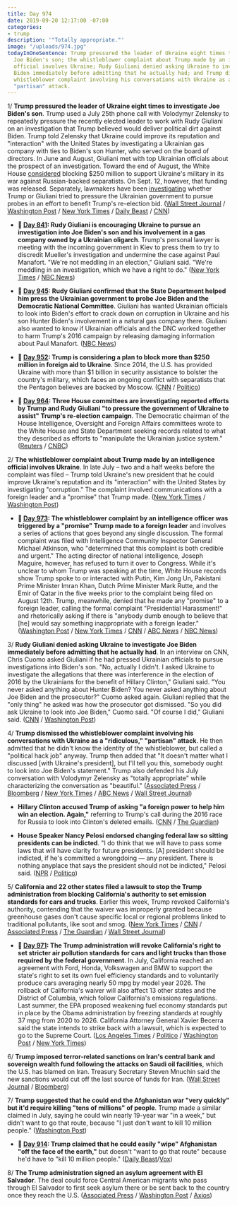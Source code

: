 ```yaml
---
title: Day 974
date: 2019-09-20 12:17:00 -07:00
categories:
- trump
description: '"Totally appropriate."'
image: "/uploads/974.jpg"
todayInOneSentence: Trump pressured the leader of Ukraine eight times to investigate
  Joe Biden's son; the whistleblower complaint about Trump made by an intelligence
  official involves Ukraine; Rudy Giuliani denied asking Ukraine to investigate Joe
  Biden immediately before admitting that he actually had; and Trump dismissed the
  whistleblower complaint involving his conversations with Ukraine as a "ridiculous,"
  "partisan" attack.
---
```


1/ **Trump pressured the leader of Ukraine eight times to investigate Joe Biden's son**. Trump used a July 25th phone call with Volodymyr Zelensky to repeatedly pressure the recently elected leader to work with Rudy Giuliani on an investigation that Trump believed would deliver political dirt against Biden. Trump told Zelensky that Ukraine could improve its reputation and "interaction" with the United States by investigating a Ukrainian gas company with ties to Biden's son Hunter, who served on the board of directors. In June and August, Giuliani met with top Ukrainian officials about the prospect of an investigation. Toward the end of August, the White House [considered](https://www.reuters.com/article/us-usa-ukraine/trump-may-block-250-million-in-aid-to-ukraine-officials-idUSKCN1VJ1T8) blocking $250 million to support Ukraine's military in its war against Russian-backed separatists. On Sept. 12, however, that funding was released. Separately, lawmakers have been [investigating](https://www.wsj.com/articles/house-panels-investigate-trump-pressure-on-ukraine-11568066824) whether Trump or Giuliani tried to pressure the Ukrainian government to pursue probes in an effort to benefit Trump's re-election bid. ([Wall Street Journal](https://www.wsj.com/articles/trump-defends-conversation-with-ukraine-leader-11568993176) / [Washington Post](https://www.washingtonpost.com/national-security/trump-pressed-ukrainian-leader-to-investigate-bidens-son-according-to-people-familiar-with-the-matter/2019/09/20/7fa39b20-dbdc-11e9-bfb1-849887369476_story.html) / [New York Times](https://www.nytimes.com/2019/09/20/world/europe/ukraine-trump-zelensky.html) / [Daily Beast](https://www.thedailybeast.com/ukraine-is-ready-to-investigate-bidens-sonbut-only-if-theres-an-official-us-request) / [CNN](https://www.cnn.com/2019/09/20/politics/wsj-trump-ukraine-calls-biden-investigation-giuliani/index.html))

* **📌 [Day 841](https://whatthefuckjusthappenedtoday.com/2019/05/10/day-841/): Rudy Giuliani is encouraging Ukraine to pursue an investigation into Joe Biden's son and his involvement in a gas company owned by a Ukrainian oligarch**. Trump's personal lawyer is meeting with the incoming government in Kiev to press them to try to discredit Mueller's investigation and undermine the case against Paul Manafort. "We're not meddling in an election," Giuliani said. "We're meddling in an investigation, which we have a right to do." ([New York Times](https://www.nytimes.com/2019/05/09/us/politics/giuliani-ukraine-trump.html) / [NBC News](https://www.nbcnews.com/politics/meet-the-press/team-trump-wants-another-foreign-government-s-help-2020-n1004191))

* **📌 [Day 945](https://whatthefuckjusthappenedtoday.com/2019/08/22/day-945/#5-rudy-giuliani-confirmed-that-the-s): Rudy Giuliani confirmed that the State Department helped him press the Ukrainian government to probe Joe Biden and the Democratic National Committee**. Giuliani has wanted Ukrainian officials to look into Biden's effort to crack down on corruption in Ukraine and his son Hunter Biden's involvement in a natural gas company there. Giuliani also wanted to know if Ukrainian officials and the DNC worked together to harm Trump's 2016 campaign by releasing damaging information about Paul Manafort. ([NBC News](https://www.nbcnews.com/politics/donald-trump/giuliani-says-state-dept-aided-his-effort-press-ukraine-trump-n1045171))

* **📌 [Day 952](https://whatthefuckjusthappenedtoday.com/2019/08/29/day-952/#11-trump-is-considering-a-plan-to-bl): Trump is considering a plan to block more than $250 million in foreign aid to Ukraine**. Since 2014, the U.S. has provided Ukraine with more than $1 billion in security assistance to bolster the country's military, which faces an ongoing conflict with separatists that the Pentagon believes are backed by Moscow. ([CNN](https://www.cnn.com/2019/08/29/politics/trump-ukraine-military-assistance/index.html) / [Politico](https://www.politico.com/story/2019/08/28/trump-ukraine-military-aid-russia-1689531))

* **📌 [Day 964](https://whatthefuckjusthappenedtoday.com/2019/09/10/day-964/): Three House committees are investigating reported efforts by Trump and Rudy Giuliani "to pressure the government of Ukraine to assist" Trump's re-election campaign**. The Democratic chairman of the House Intelligence, Oversight and Foreign Affairs committees wrote to the White House and State Department seeking records related to what they described as efforts to "manipulate the Ukrainian justice system." ([Reuters](https://www.reuters.com/article/us-usa-trump-ukraine-giuliani-idUSKCN1VU1SA) / [CNBC](https://www.cnbc.com/2019/09/09/house-will-probe-trump-giuliani-pressure-on-ukraine-to-hurt-biden.html))

2/ **The whistleblower complaint about Trump made by an intelligence official involves Ukraine**. In late July – two and a half weeks before the complaint was filed – Trump told Ukraine's new president that he could improve Ukraine's reputation and its "interaction" with the United States by investigating "corruption." The complaint involved communications with a foreign leader and a "promise" that Trump made. ([New York Times](https://www.nytimes.com/2019/09/19/us/politics/intelligence-whistle-blower-complaint-trump.html) / [Washington Post](https://www.washingtonpost.com/national-security/whistleblower-complaint-about-president-trump-involves-ukraine-according-to-two-people-familiar-with-the-matter/2019/09/19/07e33f0a-daf6-11e9-bfb1-849887369476_story.html))

* **📌 [Day 973](https://whatthefuckjusthappenedtoday.com/2019/09/19/day-973/#1-the-whistleblower-complaint-by-an): The whistleblower complaint by an intelligence officer was triggered by a "promise" Trump made to a foreign leader** and involves a series of actions that goes beyond any single discussion. The formal complaint was filed with Intelligence Community Inspector General Michael Atkinson, who "determined that this complaint is both credible and urgent." The acting director of national intelligence, Joseph Maguire, however, has refused to turn it over to Congress. While it's unclear to whom Trump was speaking at the time, White House records show Trump spoke to or interacted with Putin, Kim Jong Un, Pakistani Prime Minister Imran Khan, Dutch Prime Minister Mark Rutte, and the Emir of Qatar in the five weeks prior to the complaint being filed on August 12th. Trump, meanwhile, denied that he made any "promise" to a foreign leader, calling the formal complaint "Presidential Harassment!" and rhetorically asking if there is "anybody dumb enough to believe that \[he\] would say something inappropriate with a foreign leader." ([Washington Post](https://www.washingtonpost.com/national-security/trumps-communications-with-foreign-leader-are-part-of-whistleblower-complaint-that-spurred-standoff-between-spy-chief-and-congress-former-officials-say/2019/09/18/df651aa2-da60-11e9-bfb1-849887369476_story.html) / [New York Times](https://www.nytimes.com/2019/09/19/us/politics/intelligence-whistle-blower-complaint-trump.html) / [CNN](https://www.cnn.com/2019/09/19/politics/donald-trump-espionage-congress-spy-agencies-oversight/index.html) / [ABC News](https://abcnews.go.com/Politics/trump-calls-report-promise-foreign-leader-prompted-intel/story?id=65719390) / [NBC News](https://www.nbcnews.com/politics/national-security/trump-communication-reportedly-center-whistleblower-complaint-n1056196))

3/ **Rudy Giuliani denied asking Ukraine to investigate Joe Biden immediately before admitting that he actually had**. In an interview on CNN, Chris Cuomo asked Giuliani if he had pressed Ukrainian officials to pursue investigations into Biden's son. "No, actually I didn't. I asked Ukraine to investigate the allegations that there was interference in the election of 2016 by the Ukrainians for the benefit of Hillary Clinton," Giuliani said. "You never asked anything about Hunter Biden? You never asked anything about Joe Biden and the prosecutor?" Cuomo asked again. Giuliani replied that the "only thing" he asked was how the prosecutor got dismissed. "So you did ask Ukraine to look into Joe Biden," Cuomo said. "Of course I did," Giuliani said. ([CNN](https://www.cnn.com/2019/09/19/politics/rudy-giuliani-joe-biden-ukraine-cnntv/) / [Washington Post](https://www.washingtonpost.com/politics/2019/09/20/giuliani-admits-asking-ukraine-about-joe-biden-after-denying-it-seconds-earlier/))

4/ **Trump dismissed the whistleblower complaint involving his conversations with Ukraine as a "ridiculous," "partisan" attack**. He then admitted that he didn't know the identity of the whistleblower, but called a "political hack job" anyway. Trump then added that "It doesn't matter what I discussed \[with Ukraine's president\], but I'll tell you this, somebody ought to look into Joe Biden's statement." Trump also defended his July conversation with Volodymyr Zelensky as "totally appropriate" while characterizing the conversation as "beautiful." ([Associated Press](https://apnews.com/034de586020942c8a6c1367cb8dfd39c) / [Bloomberg](https://www.bloomberg.com/news/articles/2019-09-20/trump-calls-whistle-blower-complaint-a-political-hack-job?srnd=politics-vp) / [New York Times](https://www.nytimes.com/2019/09/20/us/politics/trump-whistle-blower-ukraine.html) / [ABC News](https://abcnews.go.com/Politics/trump-denies-knowing-whistleblowers-identity-calls-controversy-political/story?id=65744704) / [Wall Street Journal](https://www.wsj.com/articles/trump-defends-conversation-with-ukraine-leader-11568993176))

* **Hillary Clinton accused Trump of asking "a foreign power to help him win an election. Again,"** referring to Trump's call during the 2016 race for Russia to look into Clinton's deleted emails. ([CNN](https://www.cnn.com/2019/09/20/politics/hillary-clinton-donald-trump-ukraine/index.html) / [The Guardian](https://www.theguardian.com/us-news/2019/sep/20/trump-ukraine-biden-election-help-hillary-clinton-claims))

* **House Speaker Nancy Pelosi endorsed changing federal law so sitting presidents can be indicted**. "I do think that we will have to pass some laws that will have clarity for future presidents. \[A\] president should be indicted, if he's committed a wrongdoing — any president. There is nothing anyplace that says the president should not be indicted," Pelosi said. ([NPR](https://www.npr.org/2019/09/20/762594886/pelosi-says-congress-should-pass-new-laws-so-sitting-presidents-can-be-indicted) / [Politico](https://www.politico.com/story/2019/09/20/pelosi-president-indicted-trump-1506664))

5/ **California and 22 other states filed a lawsuit to stop the Trump administration from blocking California's authority to set emission standards for cars and trucks**. Earlier this week, Trump revoked California's authority, contending that the waiver was improperly granted because greenhouse gases don't cause specific local or regional problems linked to traditional pollutants, like soot and smog. ([New York Times](https://www.nytimes.com/2019/09/20/climate/california-auto-emissions-lawsuit.html) / [CNN](https://www.cnn.com/2019/09/20/politics/lawsuit-emissions-standards/index.html) / [Associated Press](https://apnews.com/557dac75254a4342b4176c064a534e3b) / [The Guardian](https://www.theguardian.com/us-news/2019/sep/20/california-and-23-other-states-sue-trump-to-stop-ban-on-auto-emissions-standards) / [Wall Street Journal](https://www.wsj.com/articles/led-by-california-states-sue-epa-over-tailpipe-emissions-dispute-11569004041))

* **📌 [Day 971](https://whatthefuckjusthappenedtoday.com/2019/09/17/day-971/#1-the-trump-administration-will-revo): The Trump administration will revoke California's right to set stricter air pollution standards for cars and light trucks than those required by the federal government**. In July, California reached an agreement with Ford, Honda, Volkswagen and BMW to support the state's right to set its own fuel efficiency standards and to voluntarily produce cars averaging nearly 50 mpg by model year 2026. The rollback of California's waiver will also affect 13 other states and the District of Columbia, which follow California's emissions regulations. Last summer, the EPA proposed weakening fuel economy standards put in place by the Obama administration by freezing standards at roughly 37 mpg from 2020 to 2026. California Attorney General Xavier Becerra said the state intends to strike back with a lawsuit, which is expected to go to the Supreme Court. ([Los Angeles Times](https://www.latimes.com/environment/story/2019-09-17/trump-revokes-california-environmental-authority-auto-deal) / [Politico](https://www.politico.com/story/2019/09/17/epa-california-obama-waiver-1500336) / [Washington Post](https://beta.washingtonpost.com/climate-environment/trump-administration-to-revoke-californias-power-to-set-stricter-auto-emissions-standards/2019/09/17/79af2ee0-d97b-11e9-a688-303693fb4b0b_story.html) / [New York Times](https://www.nytimes.com/2019/09/17/climate/trump-california-emissions-waiver.html))

6/ **Trump imposed terror-related sanctions on Iran's central bank and sovereign wealth fund following the attacks on Saudi oil facilities**, which the U.S. has blamed on Iran. Treasury Secretary Steven Mnuchin said the new sanctions would cut off the last source of funds for Iran. ([Wall Street Journal](https://www.wsj.com/articles/u-s-imposes-sanctions-on-iranian-national-bank-11568990939) / [Bloomberg](https://www.bloomberg.com/news/articles/2019-09-20/trump-says-u-s-sanctioned-iran-s-national-bank-for-attack))

7/ **Trump suggested that he could end the Afghanistan war "very quickly" but it'd require killing "tens of millions" of people**. Trump made a similar claimed in July, saying he could win nearly 19-year war "in a week," but didn't want to go that route, because "I just don't want to kill 10 million people." ([Washington Post](https://www.washingtonpost.com/politics/trump-says-he-could-end-afghanistan-war-quickly-but-tens-of-millions-of-people-would-die/2019/09/20/016fdd9c-dbcb-11e9-a688-303693fb4b0b_story.html))

* **📌 [Day 914](https://whatthefuckjusthappenedtoday.com/2019/07/22/day-914/): Trump claimed that he could easily "wipe" Afghanistan "off the face of the earth,"** but doesn't "want to go that route" because he'd have to "kill 10 million people." ([Daily Beast](https://www.thedailybeast.com/trump-i-could-win-afghan-war-in-a-weekbut-dont-want-to-kill-10-million-people)/[Vox](https://www.vox.com/world/2019/7/22/20704248/trump-afghanistan-10-days-war))

8/ **The Trump administration signed an asylum agreement with El Salvador**. The deal could force Central American migrants who pass through El Salvador to first seek asylum there or be sent back to the country once they reach the U.S. ([Associated Press](https://apnews.com/de6a00632755415fad2a952c7cd4bd72) / [Washington Post](https://www.washingtonpost.com/immigration/trump-administration-reaches-deal-to-send-asylum-seekers-to-el-salvador-in-an-effort-to-deter-migrants-from-entering-the-united-states/2019/09/20/17350a16-dbbd-11e9-ac63-3016711543fe_story.html) / [Axios](https://www.axios.com/el-salvador-asylum-trump-administration-827f790b-29c9-4442-a040-96f477d69911.html))
